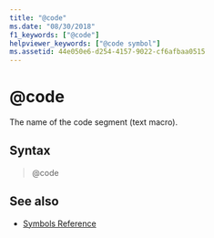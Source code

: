 ```yaml
---
title: "@code"
ms.date: "08/30/2018"
f1_keywords: ["@code"]
helpviewer_keywords: ["@code symbol"]
ms.assetid: 44e050e6-d254-4157-9022-cf6afbaa0515
---
```

# @code

The name of the code segment (text macro).

## Syntax

> @code

## See also

- [Symbols Reference](../../assembler/masm/symbols-reference.md)
